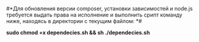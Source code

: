 #*Для обновления версии composer, установки зависимостей и node.js требуется выдать права на исполнение и выполнить срипт команду ниже, находясь в директории с текущим файлом: *#

**sudo chmod +x dependecies.sh && sh ./dependecies.sh**